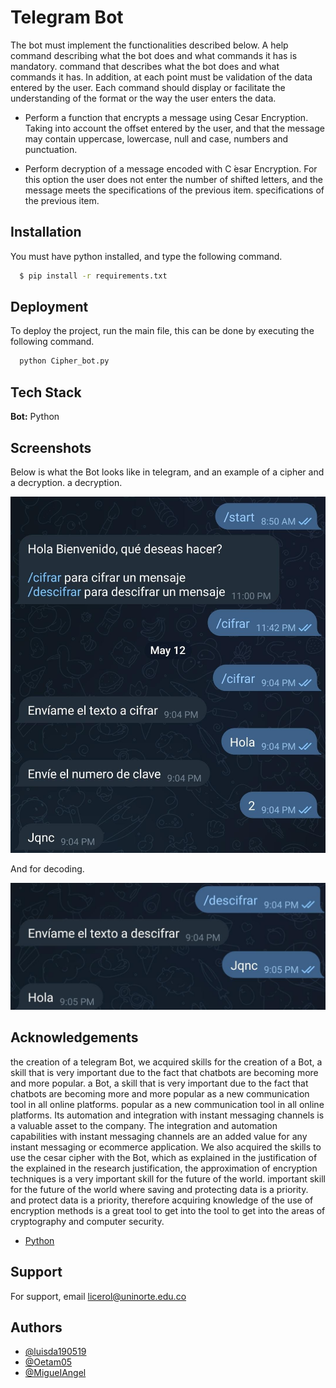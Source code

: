
# Telegram Bot

The bot must implement the functionalities described below. A help command describing what the bot does and what commands it has is mandatory.
command that describes what the bot does and what commands it has. In addition, at each point
must be validation of the data entered by the user. Each command should display
or facilitate the understanding of the format or the way the user enters the data.

- Perform a function that encrypts a message using Cesar Encryption. Taking into account the offset entered by the user, and that the message may contain uppercase, lowercase, null and case, numbers and punctuation.

- Perform decryption of a message encoded with C ́esar Encryption. For this option the user does not enter the number of shifted letters, and the message meets the specifications of the previous item. specifications of the previous item.
## Installation

You must have python installed, and type the following command.

```bash
  $ pip install -r requirements.txt
```
    


## Deployment

To deploy the project, run the main file, this can be done by executing the following command.
```bash
  python Cipher_bot.py
```


## Tech Stack

**Bot:** Python


## Screenshots

Below is what the Bot looks like in telegram, and an example of a cipher and a decryption.
a decryption.

![1](https://raw.githubusercontent.com/luisda190519/Bot-de-telegram/main/images/bot1.jpeg)

And for decoding.

![2](https://raw.githubusercontent.com/luisda190519/Bot-de-telegram/main/images/bot2.jpeg)





## Acknowledgements

the creation of a telegram Bot, we acquired skills for the creation of a Bot, a skill that is very important due to the fact that chatbots are becoming more and more popular.
a Bot, a skill that is very important due to the fact that chatbots are becoming more and more popular as a new communication tool in all online platforms.
popular as a new communication tool in all online platforms. Its
automation and integration with instant messaging channels is a valuable asset to the company.
The integration and automation capabilities with instant messaging channels are an added value for any instant messaging or ecommerce application.
We also acquired the skills to use the cesar cipher with the Bot, which as explained in the justification of the
explained in the research justification, the approximation of encryption techniques is a very important skill for the future of the world.
important skill for the future of the world where saving and protecting data is a priority.
and protect data is a priority, therefore acquiring knowledge of the use of encryption methods is a great tool to get into the
tool to get into the areas of cryptography and computer security.

 - [Python](https://www.python.org)




## Support

For support, email licerol@uninorte.edu.co


## Authors

- [@luisda190519](https://github.com/luisda190519)
- [@Oetam05](https://github.com/Oetam05)
- [@MigueIAngel](https://github.com/MigueIAngel)


